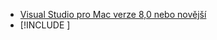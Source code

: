 * [Visual Studio pro Mac verze 8,0 nebo novější](https://visualstudio.microsoft.com/vs/mac/)
* [!INCLUDE [](~/includes/3.0-SDK.md)]
